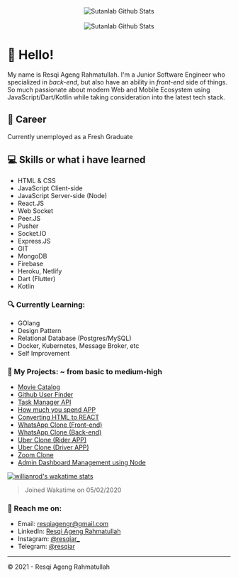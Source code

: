 <div align="center">
  <img src="https://github-readme-stats.vercel.app/api?username=resqiar&?count_private=true&show_icons=true&theme=radical&repo=cube-video-sharing" alt="Sutanlab Github Stats">
</div>
<br>
<div align="center">
  <img src="https://github-readme-stats.vercel.app/api/top-langs/?username=resqiar&theme=radical&layout=compact" alt="Sutanlab Github Stats">
</div>

# 👋 Hello! 
My name is Resqi Ageng Rahmatullah. I'm a Junior Software Engineer who specialized in *back-end*, but also have an ability in *front-end* side of things. So much passionate about modern Web and Mobile Ecosystem using JavaScript/Dart/Kotlin while taking consideration into the latest tech stack.

## 💼 Career
Currently unemployed as a Fresh Graduate

## 💻 Skills or what i have learned 
- HTML & CSS
- JavaScript Client-side
- JavaScript Server-side (Node)
- React.JS
- Web Socket
- Peer.JS
- Pusher 
- Socket.IO
- Express.JS
- GIT
- MongoDB
- Firebase
- Heroku, Netlify
- Dart (Flutter)
- Kotlin

### 🔍 Currently Learning:
- GOlang
- Design Pattern
- Relational Database (Postgres/MySQL)
- Docker, Kubernetes, Message Broker, etc
- Self Improvement

### 🧰 My Projects: ~ from basic to medium-high
- [Movie Catalog](https://github.com/resqiar/Simple-Movie-Catalog)
- [Github User Finder](https://github.com/resqiar/GithubUserFinder)
- [Task Manager API](https://github.com/resqiar/Task-Manager-API)
- [How much you spend APP](https://github.com/resqiar/How-Much-You-Spent-App)
- [Converting HTML to REACT](https://github.com/resqiar/Cube-Template)
- [WhatsApp Clone (Front-end)](https://github.com/resqiar/cube-whatsapp-clone)
- [WhatsApp Clone (Back-end)](https://github.com/resqiar/cube-whatsapp-backend)
- [Uber Clone (Rider APP)](https://github.com/resqiar/Letsjek-Rider)
- [Uber Clone (Driver APP)](https://github.com/resqiar/LetsJek-Driver)
- [Zoom Clone](https://github.com/resqiar/cube-video-sharing)
- [Admin Dashboard Management using Node](https://github.com/resqiar/staycation-backend)


[![willianrod's wakatime stats](https://github-readme-stats.vercel.app/api/wakatime?username=e1e04b0c-4ecc-489e-b9aa-00c30a1aab60)](https://github.com/anuraghazra/github-readme-stats)
> Joined Wakatime on 05/02/2020


### 🚀 Reach me on:
- Email: [resqiagengr@gmail.com](resqiagengr@gmail.com)
- LinkedIn: [Resqi Ageng Rahmatullah](www.linkedin.com/in/resqi-ageng-rahmatullah-8692911a5)
- Instagram: [@resqiar_](https://www.instagram.com/resqiar_)
- Telegram: [@resqiar](https://t.me/resqiar)

---
© 2021 - Resqi Ageng Rahmatullah
